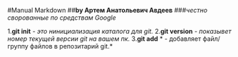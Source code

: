 #Manual Markdown
##**by Артем Анатольевич Авдеев**
###*честно сворованные по средствам Google*

1.**git init** - *это нинициализация каталога для git.*
2.**git version** *- показывет номер текущей версии git на вашем пк.*
3.**git add** * - добавляет файл/группу файлов в репозитарий git.*

